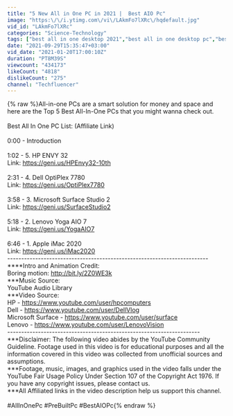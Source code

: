 ```yaml
---
title: "5 New All in One PC in 2021 |  Best AIO Pc"
image: "https:\/\/i.ytimg.com\/vi\/LAkmFo7lXRc\/hqdefault.jpg"
vid_id: "LAkmFo7lXRc"
categories: "Science-Technology"
tags: ["best all in one desktop 2021","best all in one desktop pc","best all in one desktop"]
date: "2021-09-29T15:35:47+03:00"
vid_date: "2021-01-20T17:00:10Z"
duration: "PT8M39S"
viewcount: "434173"
likeCount: "4818"
dislikeCount: "275"
channel: "Techfluencer"
---
```

{% raw %}All-in-one PCs are a smart solution for money and space and here are the Top 5 Best All-In-One PCs that you might wanna check out.<br /><br />Best All In One PC List: (Affiliate Link)<br /><br />0:00 - Introduction<br /><br />1:02 - 5. HP ENVY 32<br />Link: <a rel="nofollow" target="blank" href="https://geni.us/HPEnvy32-10th">https://geni.us/HPEnvy32-10th</a><br /><br />2:31 - 4. Dell OptiPlex 7780<br />Link: <a rel="nofollow" target="blank" href="https://geni.us/OptiPlex7780">https://geni.us/OptiPlex7780</a><br /><br />3:58 - 3. Microsoft Surface Studio 2<br />Link: <a rel="nofollow" target="blank" href="https://geni.us/SurfaceStudio2">https://geni.us/SurfaceStudio2</a><br /><br />5:18 - 2. Lenovo Yoga AIO 7<br />Link: <a rel="nofollow" target="blank" href="https://geni.us/YogaAIO7">https://geni.us/YogaAIO7</a><br /><br />6:46 - 1. Apple iMac 2020<br />Link: <a rel="nofollow" target="blank" href="https://geni.us/iMac2020">https://geni.us/iMac2020</a><br />------------------------------------------------------------------------<br />****Intro and Animation Credit: <br />Boring motion: <a rel="nofollow" target="blank" href="http://bit.ly/2Z0WE3k">http://bit.ly/2Z0WE3k</a><br />***Music Source:<br />YouTube Audio Library<br />***Video Source:<br />HP - <a rel="nofollow" target="blank" href="https://www.youtube.com/user/hpcomputers">https://www.youtube.com/user/hpcomputers</a><br />Dell - <a rel="nofollow" target="blank" href="https://www.youtube.com/user/DellVlog">https://www.youtube.com/user/DellVlog</a><br />Microsoft Surface - <a rel="nofollow" target="blank" href="https://www.youtube.com/user/surface">https://www.youtube.com/user/surface</a><br />Lenovo - <a rel="nofollow" target="blank" href="https://www.youtube.com/user/LenovoVision">https://www.youtube.com/user/LenovoVision</a><br />---------------------------------------------------------------------<br />***Disclaimer: The following video abides by the YouTube Community Guideline. Footage used in this video is for educational purposes and all the information covered in this video was collected from unofficial sources and assumptions.<br />***Footage, music, images, and graphics used in the video falls under the YouTube Fair Usage Policy Under Section 107 of the Copyright Act 1976. If you have any copyright issues, please contact us.<br />***All Affiliated links in the video description help us support this channel.<br /><br />#AllInOnePc #PreBuiltPc #BestAIOPc{% endraw %}
